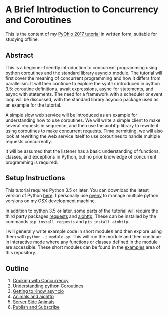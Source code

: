 # A Brief Introduction to Concurrency and Coroutines

This is the content of my
[PyOhio 2017 tutorial](https://pyohio.org/schedule/presentation/289/)
in written form, suitable for studying offline.

## Abstract

This is a beginner-friendly introduction to concurrent programming using python
coroutines and the standard library asyncio module.
The tutorial will first cover the meaning of concurrent programming
and how it differs from parallelism.
It will then continue to explore the syntax introduced in python 3.5:
coroutine definitions, await expressions, async for statements, and
async with statements.
The need for a framework with a scheduler or event loop will be discussed,
with the standard library asyncio package used as an example for the tutorial.

A simple slow web service will be introduced as an example for understanding
how to use coroutines. We will write a simple client to make several
requests in sequence, and then use the aiohttp library to rewrite it using
coroutines to make concurrent requests.
Time permitting, we will also look at rewriting the web service itself
to use coroutines to handle multiple requests concurrently.

It will be assumed that the listener has a basic understanding of
functions, classes, and exceptions in Python, but no prior knowledge
of concurrent programming is required.

## Setup Instructions

This tutorial requires Python 3.5 or later. You can download the latest
version of Python [here](https://www.python.org/downloads/).
I personally use [pyenv](https://github.com/pyenv/pyenv) to manage multiple
python versions on my OSX development machine.

In addition to python 3.5 or later, some parts of the tutorial will require
the third party packages [requests](http://docs.python-requests.org/en/master/)
and [aiohttp](http://aiohttp.readthedocs.io/en/stable/). These can be installed
by the commands `pip install requests` and `pip install aiohttp`.

I will generally write example code in short modules and then explore using
them with `python -i module.py`. This will run the module and then continue
in interactive mode where any functions or classes defined in the module
are accessible. These short modules can be found in the [examples](examples)
area of this repository.

## Outline

1. [Cooking with Concurrency](cooking.md)
1. [Understanding python Coroutines](coroutines.md)
1. [Getting to Know asyncio](asyncio.md)
1. [Animals and aiohttp](animals.md)
1. [Server Side Animals](webserver.md)
1. [Publish and Subscribe](pubsub.md)
